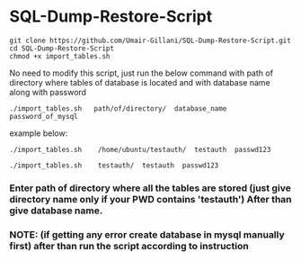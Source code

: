 # SQL-Dump-Restore-Script

```
git clone https://github.com/Umair-Gillani/SQL-Dump-Restore-Script.git
cd SQL-Dump-Restore-Script
chmod +x import_tables.sh

```
No need to modify this script, just run the below command with path of directory where tables of database is located and with database name along with password
```
./import_tables.sh   path/of/directory/  database_name  password_of_mysql
```
example below:
```
./import_tables.sh    /home/ubuntu/testauth/  testauth  passwd123

./import_tables.sh    testauth/  testauth  passwd123
```
### Enter path of directory where all the tables are stored (just give directory name only if your PWD contains 'testauth') After than give database name.  
### NOTE: (if getting any error create database in mysql manually first) after than run the script according to instruction
